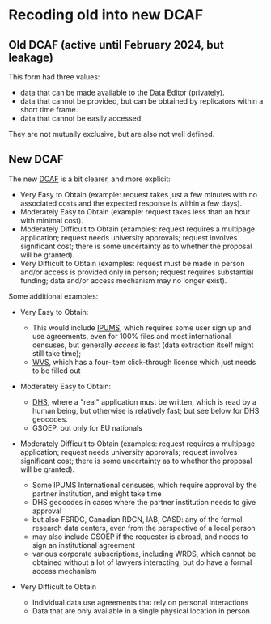 # Recoding old into new DCAF

## Old DCAF (active until February 2024, but leakage)

This form had three values:

- data that can be made available to the Data Editor (privately).
- data that cannot be provided, but can be obtained by replicators within a short time frame.
- data that cannot be easily accessed.

They are not mutually exclusive, but are also not well defined.

## New DCAF

The new [DCAF](https://www.aeaweb.org/journals/forms/data-code-availability) is a bit clearer, and more explicit:

- Very Easy to Obtain (example: request takes just a few minutes with no associated costs and the expected response is within a few days).
- Moderately Easy to Obtain (example: request takes less than an hour with minimal cost).
- Moderately Difficult to Obtain (examples: request requires a multipage application; request needs university approvals; request involves significant cost; there is some uncertainty as to whether the proposal will be granted).
- Very Difficult to Obtain (examples: request must be made in person and/or access is provided only in person; request requires substantial funding; data and/or access mechanism may no longer exist).

Some additional examples:

- Very Easy to Obtain:
  - This would include [IPUMS](https://www.ipums.org), which requires some user sign up and use agreements, even for 100% files and most international censuses, but generally *access* is fast (data extraction itself might still take time);
  - [WVS](https://worldvalues.org), which has a four-item click-through license which just needs to be filled out
- Moderately Easy to Obtain:
  - [DHS](https://dhsprogram.com), where a "real" application must be written, which is read by a human being, but otherwise is relatively fast; but see below for DHS geocodes.
  - GSOEP, but only for EU nationals
- Moderately Difficult to Obtain (examples: request requires a multipage application; request needs university approvals; request involves significant cost; there is some uncertainty as to whether the proposal will be granted).
  - Some IPUMS International censuses, which require approval by the partner institution, and might take time
  - DHS geocodes in cases where the partner institution needs to give approval
  - but also FSRDC, Canadian RDCN, IAB, CASD: any of the formal research data centers, even from the perspective of a local person
  - may also include GSOEP if the requester is abroad, and needs to sign an institutional agreement
  - various corporate subscriptions, including WRDS, which cannot be obtained without a lot of lawyers interacting, but do have a formal access mechanism

- Very Difficult to Obtain
  - Individual data use agreements that rely on personal interactions
  - Data that are only available in a single physical location in person



